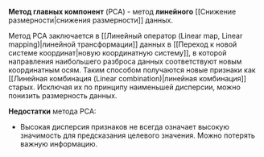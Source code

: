 **Метод главных компонент** (PCA) - метод **линейного** [[Снижение размерности|снижения размерности]] данных.

Метод PCA заключается в [[Линейный оператор (Linear map, Linear mapping)|линейной трансформации]] данных в [[Переход к новой системе координат|новую координатную систему]], в которой направления наибольшего разброса данных соответствуют новым координатным осям. Таким способом получаются новые признаки как [[Линейная комбинация (Linear combination)|линейная комбинация]] старых. Исключая их по принципу наименьшей дисперсии, можно понизить размерность данных.

**Недостатки** метода PCA:
- Высокая дисперсия признаков не всегда означает высокую значимость для предсказания целевого значения. Можно потерять важную информацию.